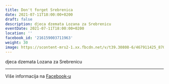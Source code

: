 ```yaml
---
title: Don't forget Srebrenica
date: 2021-07-11T18:00:00+0200
draft: false
description: djeca dzemata Lozana za Srebrenicu
eventDate: 2021-07-11T18:00:00+0200
location: ''
facebook_id: '216159003711963'
weight: 30
image: https://scontent-mrs2-1.xx.fbcdn.net/v/t39.30808-6/467911425_8702124949883247_8451066247417132989_n.jpg?_nc_cat=103&ccb=1-7&_nc_sid=9e60e4&_nc_ohc=hZVHr3qljW0Q7kNvwH93QSW&_nc_oc=AdkSGisqqT9Qv2E6KJA3XxuaA1HvvlNUc1sKjcFHOcmP1FG99Qe1WVqjGGKz3U-o35A&_nc_zt=23&_nc_ht=scontent-mrs2-1.xx&edm=ABTKTjYEAAAA&_nc_gid=XtQOmqbmpnH7JP-v0_plMQ&oh=00_AfMym4L3FRzRs9I6fBXV74k0HbGRzwEW4JM5iA5euifBuQ&oe=68518259
---
```


djeca dzemata Lozana za Srebrenicu

---

Više informacija na [Facebook-u](https://facebook.com/events/216159003711963)